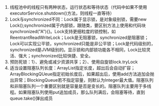 1. 线程池中的线程只有两种状态，运行状态和等待状态（代码中如果不使用executorService.shutdown()方法，则线程一直等待）
2. Lock与synchronized不同：Lock属于显示锁，是对象级别锁，需要new Lock();synchronized属于内部锁，跟随类，要区别方法上使用和代码块synchronized("A"){}。Lock支持更细粒度的锁控制，如ReentrantReadWriteLock；Lock是无阻塞锁，synchronized是阻塞锁；Lock可以实现公平锁，synchronized只能是非公平锁；Lock是代码级别的，synchronized是JVM级别的。显示锁和内部锁功能各不相同，Lock比较灵活、强大；synchronized比较快捷、安全。
3. 预防死锁：1）、避免或减少资源共享；2）、使用自旋锁lock.tryLock
4. 适当设置阻塞队列长度：ArrayList指定长度，超出后会自动扩容；ArrayBlockingQUeue指定初始长度后，如果超出后，使用add方法追加会抛出异常；BlockingQueue若不指定容量，则默认为Integer最大值。阻塞队列和非阻塞队列一个重要区别就是容量是否是变长的。阻塞队列主要用于多线程。如果阻塞队列使用put追加成员，那么队列满后，会阻塞等待，直到queue.take()弹出成员

